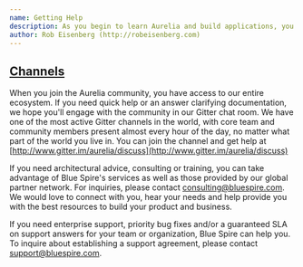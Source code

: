 ```yaml
---
name: Getting Help
description: As you begin to learn Aurelia and build applications, you may find that you need assistance from time to time. Sometimes it may only be an answer to a quick question or a clarification on the docs. Other times it may be a need for more extensive support, architectural advice or even consulting or training.
author: Rob Eisenberg (http://robeisenberg.com)
---
```

## [Channels](aurelia-doc://section/1/version/1.0.0)

When you join the Aurelia community, you have access to our entire ecosystem. If you need quick help or an answer clarifying documentation, we hope you'll engage with the community in our Gitter chat room. We have one of the most active Gitter channels in the world, with core team and community members present almost every hour of the day, no matter what part of the world you live in. You can join the channel and get help at [http://www.gitter.im/aurelia/discuss](http://www.gitter.im/aurelia/discuss)

If you need architectural advice, consulting or training, you can take advantage of Blue Spire's services as well as those provided by our global partner network. For inquiries, please contact [consulting@bluespire.com](email:consulting@bluespire.com). We would love to connect with you, hear your needs and help provide you with the best resources to build your product and business.

If you need enterprise support, priority bug fixes and/or a guaranteed SLA on support answers for your team or organization, Blue Spire can help you. To inquire about establishing a support agreement, please contact [support@bluespire.com](email:support@bluespire.com).
